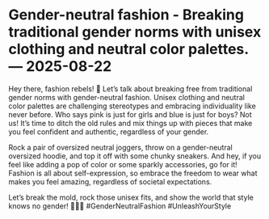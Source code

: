 # Gender-neutral fashion - Breaking traditional gender norms with unisex clothing and neutral color palettes. — 2025-08-22

Hey there, fashion rebels! 🌈 Let’s talk about breaking free from traditional gender norms with gender-neutral fashion. Unisex clothing and neutral color palettes are challenging stereotypes and embracing individuality like never before. Who says pink is just for girls and blue is just for boys? Not us! It’s time to ditch the old rules and mix things up with pieces that make you feel confident and authentic, regardless of your gender.

Rock a pair of oversized neutral joggers, throw on a gender-neutral oversized hoodie, and top it off with some chunky sneakers. And hey, if you feel like adding a pop of color or some sparkly accessories, go for it! Fashion is all about self-expression, so embrace the freedom to wear what makes you feel amazing, regardless of societal expectations.

Let’s break the mold, rock those unisex fits, and show the world that style knows no gender! 💪🏽✨ #GenderNeutralFashion #UnleashYourStyle